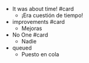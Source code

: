 - It was about time!  #card
	- ¡Era cuestión de tiempo!
- improvements #card
	- Mejoras
- No One  #card
	- Nadie
- queued
	- Puesto en cola